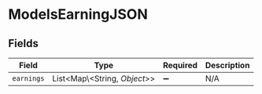 # ModelsEarningJSON


## Fields

| Field                          | Type                           | Required                       | Description                    |
| ------------------------------ | ------------------------------ | ------------------------------ | ------------------------------ |
| `earnings`                     | List\<Map\\<String, *Object*>> | :heavy_minus_sign:             | N/A                            |